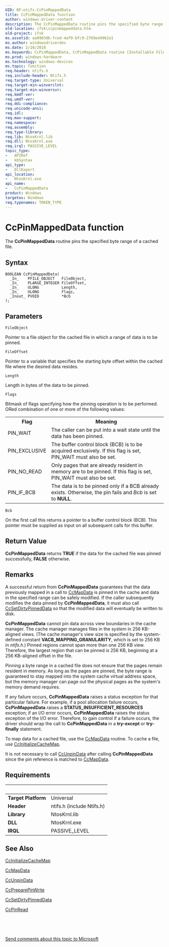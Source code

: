 ```yaml
---
UID: NF:ntifs.CcPinMappedData
title: CcPinMappedData function
author: windows-driver-content
description: The CcPinMappedData routine pins the specified byte range of a cached file.
old-location: ifsk\ccpinmappeddata.htm
old-project: ifsk
ms.assetid: aa0903db-fced-4af9-bfc9-2769ed4962a1
ms.author: windowsdriverdev
ms.date: 2/16/2018
ms.keywords: CcPinMappedData, CcPinMappedData routine [Installable File System Drivers], ccref_3935eee3-9906-4110-812f-ca186953cfbf.xml, ifsk.ccpinmappeddata, ntifs/CcPinMappedData
ms.prod: windows-hardware
ms.technology: windows-devices
ms.topic: function
req.header: ntifs.h
req.include-header: Ntifs.h
req.target-type: Universal
req.target-min-winverclnt: 
req.target-min-winversvr: 
req.kmdf-ver: 
req.umdf-ver: 
req.ddi-compliance: 
req.unicode-ansi: 
req.idl: 
req.max-support: 
req.namespace: 
req.assembly: 
req.type-library: 
req.lib: NtosKrnl.lib
req.dll: NtosKrnl.exe
req.irql: PASSIVE_LEVEL
topic_type:
-	APIRef
-	kbSyntax
api_type:
-	DllExport
api_location:
-	NtosKrnl.exe
api_name:
-	CcPinMappedData
product: Windows
targetos: Windows
req.typenames: TOKEN_TYPE
---
```



# CcPinMappedData function
The <b>CcPinMappedData</b> routine pins the specified byte range of a cached file.

## Syntax

````
BOOLEAN CcPinMappedData(
  _In_    PFILE_OBJECT   FileObject,
  _In_    PLARGE_INTEGER FileOffset,
  _In_    ULONG          Length,
  _In_    ULONG          Flags,
  _Inout_ PVOID          *Bcb
);
````

## Parameters

`FileObject`

Pointer to a file object for the cached file in which a range of data is to be pinned.

`FileOffset`

Pointer to a variable that specifies the starting byte offset within the cached file where the desired data resides.

`Length`

Length in bytes of the data to be pinned.

`Flags`

Bitmask of flags specifying how the pinning operation is to be performed. ORed combination of one or more of the following values: 

<table>
<tr>
<th>Flag</th>
<th>Meaning</th>
</tr>
<tr>
<td>
PIN_WAIT

</td>
<td>
The caller can be put into a wait state until the data has been pinned.

</td>
</tr>
<tr>
<td>
PIN_EXCLUSIVE

</td>
<td>
The buffer control block (BCB) is to be acquired exclusively. If this flag is set, PIN_WAIT must also be set.

</td>
</tr>
<tr>
<td>
PIN_NO_READ

</td>
<td>
Only pages that are already resident in memory are to be pinned. If this flag is set, PIN_WAIT must also be set.

</td>
</tr>
<tr>
<td>
PIN_IF_BCB

</td>
<td>
The data is to be pinned only if a BCB already exists. Otherwise, the pin fails and <i>Bcb</i> is set to <b>NULL</b>.

</td>
</tr>
</table>

`Bcb`

On the first call this returns a pointer to a buffer control block (BCB). This pointer must be supplied as input on all subsequent calls for this buffer.


## Return Value

<b>CcPinMappedData</b> returns <b>TRUE</b> if the data for the cached file was pinned successfully, <b>FALSE</b> otherwise.

## Remarks

A successful return from <b>CcPinMappedData</b> guarantees that the data previously mapped in a call to <a href="..\ntifs\nf-ntifs-ccmapdata.md">CcMapData</a> is pinned in the cache and data in the specified range can be safely modified. If the caller subsequently modifies the data pinned by <b>CcPinMappedData</b>, it must also call <a href="..\ntifs\nf-ntifs-ccsetdirtypinneddata.md">CcSetDirtyPinnedData</a> so that the modified data will eventually be written to disk.

<b>CcPinMappedData</b> cannot pin data across view boundaries in the cache manager. The cache manager manages files in the system in 256 KB-aligned views. (The cache manager's view size is specified by the system-defined constant <b>VACB_MAPPING_GRANULARITY</b>, which is set to 256 KB in <i>ntifs.h</i>.) Pinned regions cannot span more than one 256 KB view. Therefore, the largest region that can be pinned is 256 KB, beginning at a 256 KB-aligned offset in the file. 

Pinning a byte range in a cached file does not ensure that the pages remain resident in memory. As long as the pages are pinned, the byte range is guaranteed to stay mapped into the system cache virtual address space, but the memory manager can page out the physical pages as the system's memory demand requires. 

If any failure occurs, <b>CcPinMappedData</b> raises a status exception for that particular failure. For example, if a pool allocation failure occurs, <b>CcPinMappedData</b> raises a <b>STATUS_INSUFFICIENT_RESOURCES</b> exception; if an I/O error occurs, <b>CcPinMappedData</b> raises the status exception of the I/O error. Therefore, to gain control if a failure occurs, the driver should wrap the call to <b>CcPinMappedData</b> in a <b>try-except</b> or <b>try-finally</b> statement.

To map data for a cached file, use the <a href="..\ntifs\nf-ntifs-ccmapdata.md">CcMapData</a> routine. To cache a file, use <a href="..\ntifs\nf-ntifs-ccinitializecachemap.md">CcInitializeCacheMap</a>.

It is not necessary to call <a href="..\ntifs\nf-ntifs-ccunpindata.md">CcUnpinData</a> after calling <b>CcPinMappedData</b> since the pin reference is matched to <a href="..\ntifs\nf-ntifs-ccmapdata.md">CcMapData</a>.

## Requirements
| &nbsp; | &nbsp; |
| ---- |:---- |
| **Target Platform** | Universal |
| **Header** | ntifs.h (include Ntifs.h) |
| **Library** | NtosKrnl.lib |
| **DLL** | NtosKrnl.exe |
| **IRQL** | PASSIVE_LEVEL |

## See Also

<a href="..\ntifs\nf-ntifs-ccinitializecachemap.md">CcInitializeCacheMap</a>



<a href="..\ntifs\nf-ntifs-ccmapdata.md">CcMapData</a>



<a href="..\ntifs\nf-ntifs-ccunpindata.md">CcUnpinData</a>



<a href="..\ntifs\nf-ntifs-ccpreparepinwrite.md">CcPreparePinWrite</a>



<a href="..\ntifs\nf-ntifs-ccsetdirtypinneddata.md">CcSetDirtyPinnedData</a>



<a href="..\ntifs\nf-ntifs-ccpinread.md">CcPinRead</a>



 

 

<a href="mailto:wsddocfb@microsoft.com?subject=Documentation%20feedback [ifsk\ifsk]:%20CcPinMappedData routine%20 RELEASE:%20(2/16/2018)&amp;body=%0A%0APRIVACY STATEMENT%0A%0AWe use your feedback to improve the documentation. We don't use your email address for any other purpose, and we'll remove your email address from our system after the issue that you're reporting is fixed. While we're working to fix this issue, we might send you an email message to ask for more info. Later, we might also send you an email message to let you know that we've addressed your feedback.%0A%0AFor more info about Microsoft's privacy policy, see http://privacy.microsoft.com/en-us/default.aspx." title="Send comments about this topic to Microsoft">Send comments about this topic to Microsoft</a>